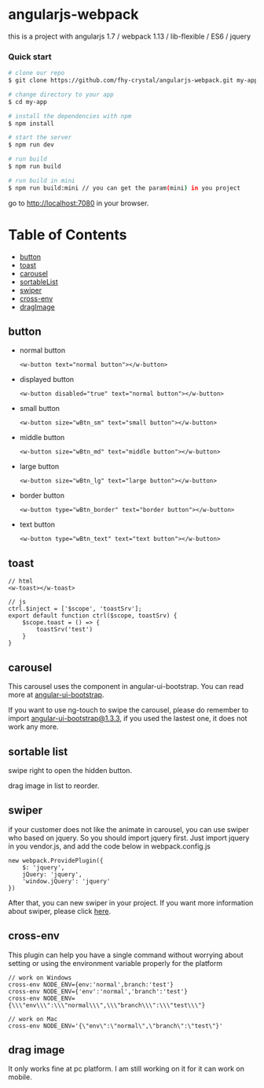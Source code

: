 # angularjs-webpack
this is a project with angularjs 1.7 / webpack 1.13 / lib-flexible / ES6 / jquery

### Quick start
```bash
# clone our repo
$ git clone https://github.com/fhy-crystal/angularjs-webpack.git my-app

# change directory to your app
$ cd my-app

# install the dependencies with npm
$ npm install

# start the server
$ npm run dev

# run build
$ npm run build

# run build in mini
$ npm run build:mini // you can get the param(mini) in you project
```

go to [http://localhost:7080](http://localhost:7080) in your browser.


# Table of Contents

* [button](#button)
* [toast](#toast)
* [carousel](#carousel)
* [sortableList](#sortableList)
* [swiper](#swiper)
* [cross-env](#cross-env)
* [dragImage](#dragImage)


## button
* normal button

	`<w-button text="normal button"></w-button>`

* displayed button

	`<w-button disabled="true" text="normal button"></w-button>`

* small button

	`<w-button size="wBtn_sm" text="small button"></w-button>`

* middle button

	`<w-button size="wBtn_md" text="middle button"></w-button>`

* large button

	`<w-button size="wBtn_lg" text="large button"></w-button>`

* border button

	`<w-button type="wBtn_border" text="border button"></w-button>`

* text button

	`<w-button type="wBtn_text" text="text button"></w-button>`

## toast

```
// html
<w-toast></w-toast>

// js
ctrl.$inject = ['$scope', 'toastSrv'];
export default function ctrl($scope, toastSrv) {
	$scope.toast = () => {
		toastSrv('test')
	}
}
```

## carousel

This carousel uses the component in angular-ui-bootstrap. You can read more at [angular-ui-bootstrap](https://angular-ui.github.io/bootstrap/#!#carousel).

If you want to use ng-touch to swipe the carousel, please do remember to import angular-ui-bootstrap@1.3.3, if you used the lastest one, it does not work any more.

## sortable list

swipe right to open the hidden button.

drag image in list to reorder.

## swiper

if your customer does not like the animate in carousel, you can use swiper who based on jquery. So you should import jquery first. Just import jquery in you vendor.js, and add the code below in webpack.config.js

```
new webpack.ProvidePlugin({
	$: 'jquery',
	jQuery: 'jquery',
	'window.jQuery': 'jquery'
})
```

After that, you can new swiper in your project. If you want more information about swiper, please click [here](https://www.swiper.com.cn/).

## cross-env

This plugin can help you have a single command without worrying about setting or using the environment variable properly for the platform

```
// work on Windows
cross-env NODE_ENV={env:'normal',branch:'test'} 
cross-env NODE_ENV={'env':'normal','branch':'test'}
cross-env NODE_ENV={\\\"env\\\":\\\"normal\\\",\\\"branch\\\":\\\"test\\\"}

// work on Mac
cross-env NODE_ENV='{\"env\":\"normal\",\"branch\":\"test\"}'
```

## drag image

It only works fine at pc platform. I am still working on it for it can work on mobile.





